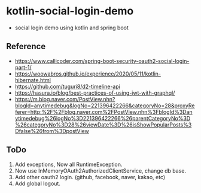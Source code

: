 # kotlin-social-login-demo
- social login demo using kotlin and spring boot
## Reference
- https://www.callicoder.com/spring-boot-security-oauth2-social-login-part-1/
- https://woowabros.github.io/experience/2020/05/11/kotlin-hibernate.html
- https://github.com/tuguri8/d2-timeline-api
- https://hasura.io/blog/best-practices-of-using-jwt-with-graphql/
- https://m.blog.naver.com/PostView.nhn?blogId=anytimedebug&logNo=221396422266&categoryNo=28&proxyReferer=http:%2F%2Fblog.naver.com%2FPostView.nhn%3FblogId%3Danytimedebug%26logNo%3D221396422266%26parentCategoryNo%3D%26categoryNo%3D28%26viewDate%3D%26isShowPopularPosts%3Dfalse%26from%3DpostView

## ToDo
1. Add exceptions, Now all RuntimeException.
2. Now use InMemoryOAuth2AuthorizedClientService, change db base.
3. Add other oauth2 login. (github, facebook, naver, kakao, etc)
4. Add global logout. 

